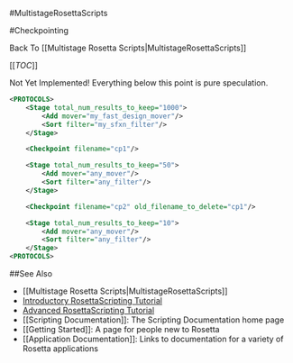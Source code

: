 #MultistageRosettaScripts

#Checkpointing

Back To [[Multistage Rosetta Scripts|MultistageRosettaScripts]]

[[_TOC_]]

Not Yet Implemented! Everything below this point is pure speculation.

```xml
<PROTOCOLS>
	<Stage total_num_results_to_keep="1000">
		<Add mover="my_fast_design_mover"/>
		<Sort filter="my_sfxn_filter"/>
	</Stage>

	<Checkpoint filename="cp1"/>

	<Stage total_num_results_to_keep="50">
		<Add mover="any_mover"/>
		<Sort filter="any_filter"/>
	</Stage>

	<Checkpoint filename="cp2" old_filename_to_delete="cp1"/>

	<Stage total_num_results_to_keep="10">
		<Add mover="any_mover"/>
		<Sort filter="any_filter"/>
	</Stage>
<PROTOCOLS>
```

##See Also

* [[Multistage Rosetta Scripts|MultistageRosettaScripts]]
* [Introductory RosettaScripting Tutorial](https://www.rosettacommons.org/demos/latest/tutorials/scripting_with_rosettascripts/scripting_with_rosettascripts)
* [Advanced RosettaScripting Tutorial](https://www.rosettacommons.org/demos/latest/tutorials/advanced_scripting_with_rosettascripts/advanced_scripting_with_rosettascripts)
* [[Scripting Documentation]]: The Scripting Documentation home page
* [[Getting Started]]: A page for people new to Rosetta
* [[Application Documentation]]: Links to documentation for a variety of Rosetta applications
